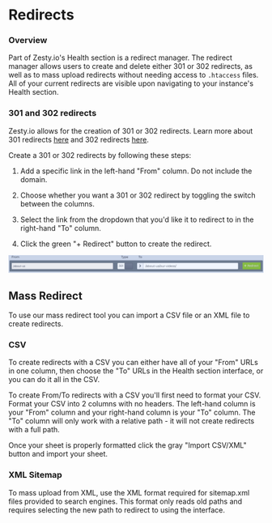 # Redirects

### Overview

Part of Zesty.io's Health section is a redirect manager. The redirect manager allows users to create and delete either 301 or 302 redirects, as well as to mass upload redirects without needing access to `.htaccess` files. All of your current redirects are visible upon navigating to your instance's Health section.

### 301 and 302 redirects

Zesty.io allows for the creation of 301 or 302 redirects. Learn more about 301 redirects [here](https://developer.mozilla.org/en-US/docs/Web/HTTP/Status/301) and 302 redirects [here](https://developer.mozilla.org/en-US/docs/Web/HTTP/Status/302).

Create a 301 or 302 redirects by following these steps: 

1. Add a specific link in the left-hand "From" column. Do not include the domain. 

2. Choose whether you want a 301 or 302 redirect by toggling the switch between the columns. 

3. Select the link from the dropdown that you'd like it to redirect to in the right-hand "To" column. 

4. Click the green "+ Redirect" button to create the redirect.

![Example of a 301 redirect](../../../../.gitbook/assets/redirect-example.png)

## Mass Redirect

To use our mass redirect tool you can import a CSV file or an XML file to create redirects.

### CSV

To create redirects with a CSV you can either have all of your "From" URLs in one column, then choose the "To" URLs in the Health section interface, or you can do it all in the CSV.

To create From/To redirects with a CSV you'll first need to format your CSV. Format your CSV into 2 columns with no headers. The left-hand column is your "From" column and your right-hand column is your "To" column. The "To" column will only work with a relative path - it will not create redirects with a full path.

Once your sheet is properly formatted click the gray "Import CSV/XML" button and import your sheet.

### XML Sitemap

To mass upload from XML, use the XML format required for sitemap.xml files provided to search engines. This format only reads old paths and requires selecting the new path to redirect to using the interface.

